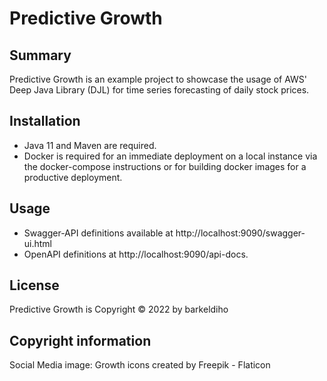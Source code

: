 # Predictive Growth

## Summary
Predictive Growth is an example project to showcase the usage of AWS' Deep Java Library (DJL) for time series forecasting of daily stock prices.

## Installation
 - Java 11 and Maven are required. 
 - Docker is required for an immediate deployment on a local instance via the docker-compose instructions or for building docker images for a productive deployment.

## Usage
 - Swagger-API definitions available at http://localhost:9090/swagger-ui.html
 - OpenAPI definitions at http://localhost:9090/api-docs.

## License
Predictive Growth is Copyright © 2022 by barkeldiho

## Copyright information
Social Media image: Growth icons created by Freepik - Flaticon
